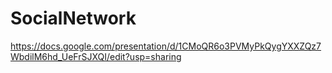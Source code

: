 # SocialNetwork
https://docs.google.com/presentation/d/1CMoQR6o3PVMyPkQygYXXZQz7WbdilM6hd_UeFrSJXQI/edit?usp=sharing
